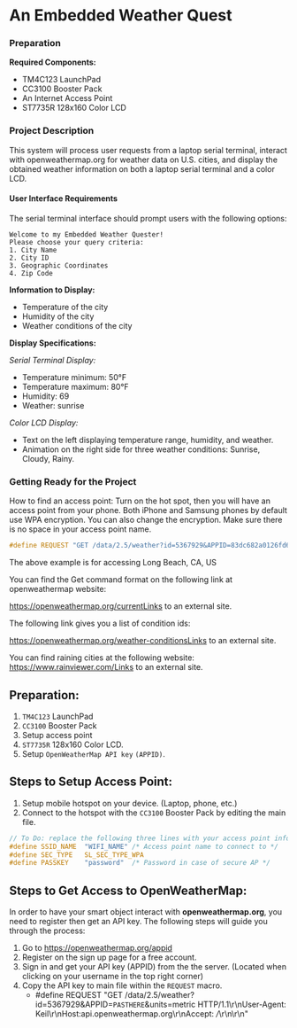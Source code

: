 # An Embedded Weather Quest

### Preparation

**Required Components:**
- TM4C123 LaunchPad
- CC3100 Booster Pack
- An Internet Access Point
- ST7735R 128x160 Color LCD

### Project Description

This system will process user requests from a laptop serial terminal, interact with openweathermap.org for weather data on U.S. cities, and display the obtained weather information on both a laptop serial terminal and a color LCD.

#### User Interface Requirements

The serial terminal interface should prompt users with the following options:

```
Welcome to my Embedded Weather Quester!
Please choose your query criteria:
1. City Name
2. City ID
3. Geographic Coordinates
4. Zip Code
```

**Information to Display:**
- Temperature of the city
- Humidity of the city
- Weather conditions of the city

**Display Specifications:**

*Serial Terminal Display:*
- Temperature minimum: 50°F
- Temperature maximum: 80°F
- Humidity: 69
- Weather: sunrise

*Color LCD Display:*
- Text on the left displaying temperature range, humidity, and weather.
- Animation on the right side for three weather conditions: Sunrise, Cloudy, Rainy.

### Getting Ready for the Project

How to find an access point: Turn on the hot spot, then you will have an access point from your phone. Both iPhone and Samsung phones by default use WPA encryption. You can also change the encryption. Make sure there is no space in your access point name.

```C
#define REQUEST "GET /data/2.5/weather?id=5367929&APPID=83dc682a0126fd6a9bb93b6eb3e6a7eb&units=metric HTTP/1.1\r\nUser-Agent: Keil\r\nHost:api.openweathermap.org\r\nAccept: */*\r\n\r\n"
```

The above example is for accessing Long Beach, CA, US

You can find the Get command format on the following link at openweathermap website:

https://openweathermap.org/currentLinks to an external site.

The following link gives you a list of condition ids:

https://openweathermap.org/weather-conditionsLinks to an external site.

You can find raining cities at the following website: https://www.rainviewer.com/Links to an external site.

## Preparation:
1. `TM4C123` LaunchPad
2. `CC3100` Booster Pack
3. Setup access point
4. `ST7735R` 128x160 Color LCD.
5. Setup `OpenWeatherMap API key` `(APPID)`. 

## Steps to Setup Access Point:
1. Setup mobile hotspot on your device. (Laptop, phone, etc.)
2. Connect to the hotspot with the `CC3100` Booster Pack by editing the main file. 
```C
// To Do: replace the following three lines with your access point information
#define SSID_NAME  "WIFI_NAME" /* Access point name to connect to */
#define SEC_TYPE   SL_SEC_TYPE_WPA
#define PASSKEY    "password"  /* Password in case of secure AP */ 
```

## Steps to Get Access to OpenWeatherMap:

In order to have your smart object interact with **openweathermap.org**, you need to register then get an API key. The following steps will guide you through the process:
1. Go to https://openweathermap.org/appid
2. Register on the sign up page for a free account.
3. Sign in and get your API key (APPID) from the the server. (Located when clicking on your username in the top right corner)
4. Copy the API key to main file within the `REQUEST` macro.
    - #define REQUEST "GET /data/2.5/weather?id=5367929&APPID=`PASTHERE`&units=metric HTTP/1.1\r\nUser-Agent: Keil\r\nHost:api.openweathermap.org\r\nAccept: */*\r\n\r\n"

